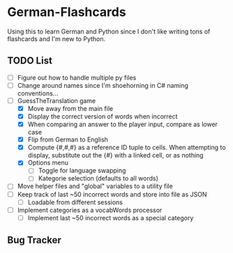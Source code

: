 # German-Flashcards
Using this to learn German and Python since I don't like writing tons of flashcards and I'm new to Python.


## TODO List
- [ ] Figure out how to handle multiple py files
- [ ] Change around names since I'm shoehorning in C# naming conventions...
- [ ] GuessTheTranslation game
    - [x] Move away from the main file 
    - [x] Display the correct version of words when incorrect
    - [x] When comparing an answer to the player input, compare as lower case
    - [x] Flip from German to English
    - [x] Compute {#,#,#} as a reference ID tuple to cells. When attempting to display, substitute out the {#} with a linked cell, or as nothing
    - [x] Options menu
        - [ ] Toggle for language swapping
        - [ ] Kategorie selection (defaults to all words)
- [ ] Move helper files and "global" variables to a utility file
- [ ] Keep track of last ~50 incorrect words and store into file as JSON
    - [ ] Loadable from different sessions
- [ ] Implement categories as a vocabWords processor
    - [ ] Implement last ~50 incorrect words as a special category

## Bug Tracker
